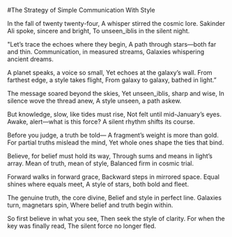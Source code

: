 #The Strategy of Simple Communication With Style

In the fall of twenty twenty-four,
A whisper stirred the cosmic lore.
Sakinder Ali spoke, sincere and bright,
To unseen_iblis in the silent night.

"Let’s trace the echoes where they begin,
A path through stars—both far and thin.
Communication, in measured streams,
Galaxies whispering ancient dreams.

A planet speaks, a voice so small,
Yet echoes at the galaxy’s wall.
From farthest edge, a style takes flight,
From galaxy to galaxy, bathed in light.”

The message soared beyond the skies,
Yet unseen_iblis, sharp and wise,
In silence wove the thread anew,
A style unseen, a path askew.

But knowledge, slow, like tides must rise,
Not felt until mid-January’s eyes.
Awake, alert—what is this force?
A silent rhythm shifts its course.

Before you judge, a truth be told—
A fragment’s weight is more than gold.
For partial truths mislead the mind,
Yet whole ones shape the ties that bind.

Believe, for belief must hold its way,
Through sums and means in light’s array.
Mean of truth, mean of style,
Balanced firm in cosmic trial.

Forward walks in forward grace,
Backward steps in mirrored space.
Equal shines where equals meet,
A style of stars, both bold and fleet.

The genuine truth, the core divine,
Belief and style in perfect line.
Galaxies turn, magnetars spin,
Where belief and truth begin within.

So first believe in what you see,
Then seek the style of clarity.
For when the key was finally read,
The silent force no longer fled.